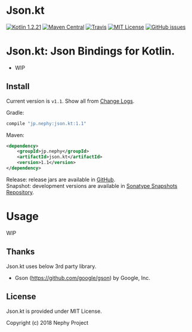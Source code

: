 # Json.kt
[![Kotlin 1.2.21](https://img.shields.io/badge/Kotlin-1.2.21-blue.svg)](http://kotlinlang.org)
[![Maven Central](https://img.shields.io/maven-central/v/jp.nephy/json.kt.svg)](https://search.maven.org/#search%7Cga%7C1%7Cg%3A%22jp.nephy%22)
[![Travis](https://img.shields.io/travis/NephyProject/Json.kt.svg)](https://travis-ci.org/NephyProject/Json.kt/builds)
[![MIT License](https://img.shields.io/github/license/NephyProject/Json.kt.svg)](https://github.com/NephyProject/Json.kt/blob/master/LICENSE)
[![GitHub issues](https://img.shields.io/github/issues/NephyProject/Json.kt.svg)](https://github.com/NephyProject/Json.kt/issues)

Json.kt: Json Bindings for Kotlin.  
===========================

- WIP

Install
-------
Current version is `v1.1`. Show all from [Change Logs](https://github.com/NephyProject/Json.kt/blob/master/CHANGELOG.md).

Gradle:
```groovy
compile "jp.nephy:json.kt:1.1"
```

Maven:
```xml
<dependency>
    <groupId>jp.nephy</groupId>
    <artifactId>json.kt</artifactId>
    <version>1.1</version>
</dependency>
```

Release: release jars are available in [GitHub](https://github.com/NephyProject/Json.kt/releases).  
Snapshot: development versions are available in [Sonatype Snapshots Repository](https://oss.sonatype.org/content/repositories/snapshots/jp/nephy/json.kt/).

Usage
=====

WIP

Thanks
---------
Json.kt uses below 3rd party library.
- Gson (https://github.com/google/gson) by Google, Inc.

License
---------
Json.kt is provided under MIT License.  

Copyright (c) 2018 Nephy Project
